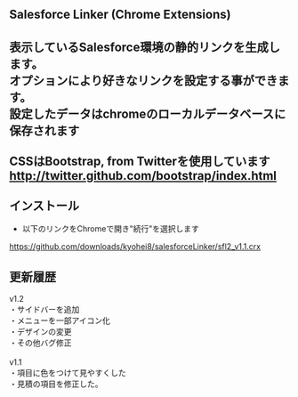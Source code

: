 ## Salesforce Linker (Chrome Extensions) ##
表示しているSalesforce環境の静的リンクを生成します。<br />
オプションにより好きなリンクを設定する事ができます。<br />
設定したデータはchromeのローカルデータベースに保存されます<br />
<br />
CSSはBootstrap, from Twitterを使用しています<br />
http://twitter.github.com/bootstrap/index.html<br />
<br />
インストール
-----------
* 以下のリンクをChromeで開き"続行"を選択します

https://github.com/downloads/kyohei8/salesforceLinker/sfl2_v1.1.crx

更新履歴
----------
v1.2<br />
・サイドバーを追加<br />
・メニューを一部アイコン化<br />
・デザインの変更<br />
・その他バグ修正<br />
<br />
v1.1<br />
・項目に色をつけて見やすくした<br />
・見積の項目を修正した。<br />



